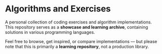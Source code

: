 # Algorithms and Exercises

A personal collection of coding exercises and algorithm implementations.  
This repository serves as a **showcase and learning archive**, containing solutions in various programming languages.

Feel free to browse, get inspired, or compare implementations — but please note that this is primarily a **learning repository**, not a production library.

